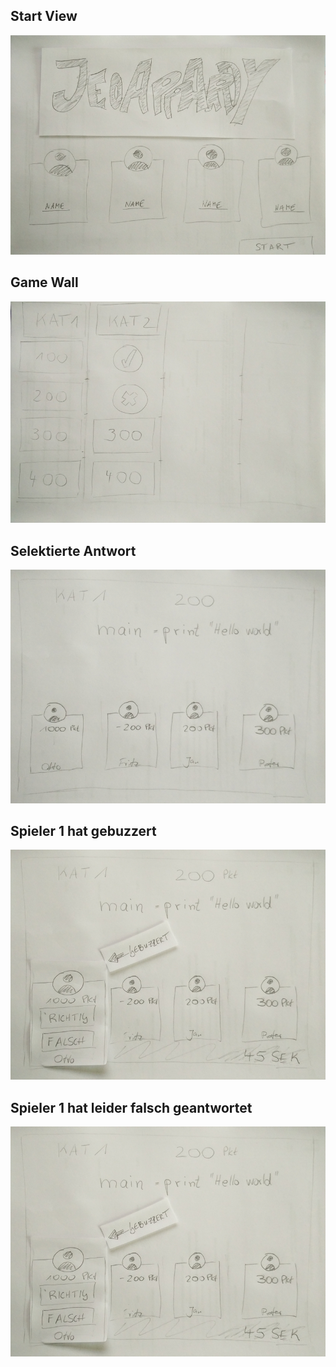 ## Start View

![](concept_main_screen.jpg)

## Game Wall

![](concept_main_wall.jpg)

## Selektierte Antwort

![](concept_antwort_view.jpg)

## Spieler 1 hat gebuzzert

![](concept_antwort_view_buzzer.jpg)

## Spieler 1 hat leider falsch geantwortet

![](concept_antwort_view_buzzer.jpg)
